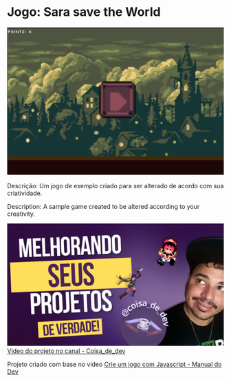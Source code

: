 # Jogo: Sara save the World

![background](images/fundo_jogo.gif)

Descrição: Um jogo de exemplo criado para ser alterado de acordo com sua criatividade.

Description: A sample game created to be altered according to your creativity.

<a href="https://www.youtube.com/watch?v=nBbADuus0ek">
<img src = "images/readme.png" >
<br>
Video do projeto no canal - Coisa_de_dev
</a>

Projeto criado com base no video [Crie um jogo com Javascript - Manual do Dev](https://www.youtube.com/watch?v=r9buAwVBDhA)
